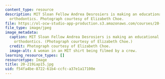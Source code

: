 ```yaml
---
content_type: resource
description: MIT Sloan Fellow Andrea Desrosiers is making an educational video about
  orthodontics. Photograph courtesy of Elizabeth Choe.
file: https://ol-ocw-studio-app-production.s3.amazonaws.com/courses/20-219-becoming-the-next-bill-nye-writing-and-hosting-the-educational-show-january-iap-2015/f54fa4be872261b4ccfca37e1a17100e_20-219iap15.jpg
file_type: image/jpeg
image_metadata:
  caption: MIT Sloan Fellow Andrea Desrosiers is making an educational video about
    orthodontics. (Photograph courtesy of Elizabeth Choe.)
  credit: Photograph courtesy of Elizabeth Choe.
  image-alt: A woman in an MIT shirt being filmed by a crew.
learning_resource_types: []
resourcetype: Image
title: 20-219iap15.jpg
uid: f54fa4be-8722-61b4-ccfc-a37e1a17100e
---
```

